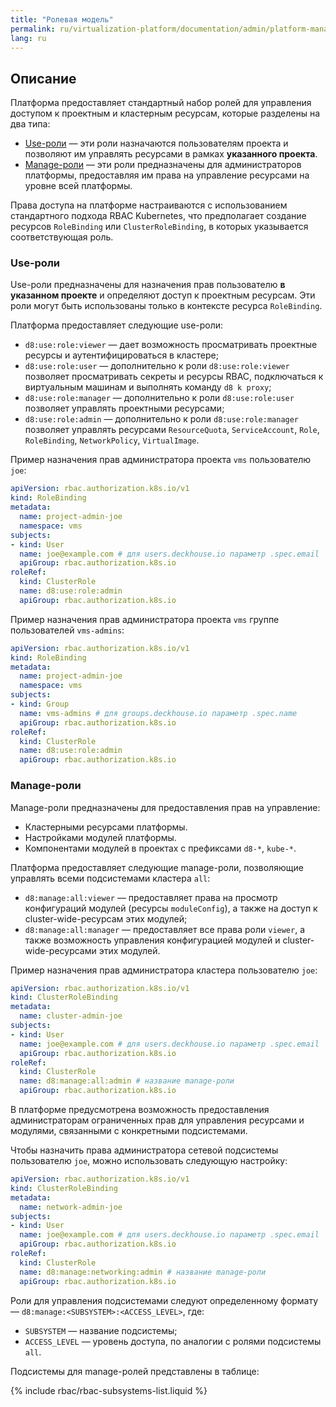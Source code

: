```yaml
---
title: "Ролевая модель"
permalink: ru/virtualization-platform/documentation/admin/platform-management/access-control/role-model.html
lang: ru
---
```


## Описание

Платформа предоставляет стандартный набор ролей для управления доступом к проектным и кластерным ресурсам, которые разделены на два типа:

- [Use-роли](#use-роли) — эти роли назначаются пользователям проекта и позволяют им управлять ресурсами в рамках **указанного проекта**.
- [Manage-роли](#manage-роли) — эти роли предназначены для администраторов платформы, предоставляя им права на управление ресурсами на уровне всей платформы.

Права доступа на платформе настраиваются с использованием стандартного подхода RBAC Kubernetes, что предполагает создание ресурсов `RoleBinding` или `ClusterRoleBinding`, в которых указывается соответствующая роль.

### Use-роли

Use-роли предназначены для назначения прав пользователю **в указанном проекте** и определяют доступ к проектным ресурсам. Эти роли могут быть использованы только в контексте ресурса `RoleBinding`.

Платформа предоставляет следующие use-роли:

- `d8:use:role:viewer` — дает возможность просматривать проектные ресурсы и аутентифицироваться в кластере;
- `d8:use:role:user` — дополнительно к роли `d8:use:role:viewer` позволяет просматривать секреты и ресурсы RBAC, подключаться к виртуальным машинам и выполнять команду `d8 k proxy`;
- `d8:use:role:manager` — дополнительно к роли `d8:use:role:user` позволяет управлять проектными ресурсами;
- `d8:use:role:admin` — дополнительно к роли `d8:use:role:manager` позволяет управлять ресурсами `ResourceQuota`, `ServiceAccount`, `Role`, `RoleBinding`, `NetworkPolicy`, `VirtualImage`.

Пример назначения прав администратора проекта `vms` пользователю `joe`:

```yaml
apiVersion: rbac.authorization.k8s.io/v1
kind: RoleBinding
metadata:
  name: project-admin-joe
  namespace: vms
subjects:
- kind: User
  name: joe@example.com # для users.deckhouse.io параметр .spec.email
  apiGroup: rbac.authorization.k8s.io
roleRef:
  kind: ClusterRole
  name: d8:use:role:admin
  apiGroup: rbac.authorization.k8s.io
```

Пример назначения прав администратора проекта `vms` группе пользователей `vms-admins`:

```yaml
apiVersion: rbac.authorization.k8s.io/v1
kind: RoleBinding
metadata:
  name: project-admin-joe
  namespace: vms
subjects:
- kind: Group
  name: vms-admins # для groups.deckhouse.io параметр .spec.name
  apiGroup: rbac.authorization.k8s.io
roleRef:
  kind: ClusterRole
  name: d8:use:role:admin
  apiGroup: rbac.authorization.k8s.io
```

### Manage-роли

Manage-роли предназначены для предоставления прав на управление:

- Кластерными ресурсами платформы.
- Настройками модулей платформы.
- Компонентами модулей в проектах с префиксами `d8-*`, `kube-*`.

Платформа предоставляет следующие manage-роли, позволяющие управлять всеми подсистемами кластера `all`:

- `d8:manage:all:viewer` — предоставляет права на просмотр конфигураций модулей (ресурсы `moduleConfig`), а также на доступ к cluster-wide-ресурсам этих модулей;
- `d8:manage:all:manager` — предоставляет все права роли `viewer`, а также возможность управления конфигурацией модулей и cluster-wide-ресурсами этих модулей.

Пример назначения прав администратора кластера пользователю `joe`:

```yaml
apiVersion: rbac.authorization.k8s.io/v1
kind: ClusterRoleBinding
metadata:
  name: cluster-admin-joe
subjects:
- kind: User
  name: joe@example.com # для users.deckhouse.io параметр .spec.email
  apiGroup: rbac.authorization.k8s.io
roleRef:
  kind: ClusterRole
  name: d8:manage:all:admin # название manage-роли
  apiGroup: rbac.authorization.k8s.io
```

В платформе предусмотрена возможность предоставления администраторам ограниченных прав для управления ресурсами и модулями, связанными с конкретными подсистемами.

Чтобы назначить права администратора сетевой подсистемы пользователю `joe`, можно использовать следующую настройку:

```yaml
apiVersion: rbac.authorization.k8s.io/v1
kind: ClusterRoleBinding
metadata:
  name: network-admin-joe
subjects:
- kind: User
  name: joe@example.com # для users.deckhouse.io параметр .spec.email
  apiGroup: rbac.authorization.k8s.io
roleRef:
  kind: ClusterRole
  name: d8:manage:networking:admin # название manage-роли
  apiGroup: rbac.authorization.k8s.io
```

Роли для управления подсистемами следуют определенному формату — `d8:manage:<SUBSYSTEM>:<ACCESS_LEVEL>`, где:

- `SUBSYSTEM` — название подсистемы;
- `ACCESS_LEVEL` — уровень доступа, по аналогии с ролями подсистемы `all`.

Подсистемы для manage-ролей представлены в таблице:

{% include rbac/rbac-subsystems-list.liquid %}
